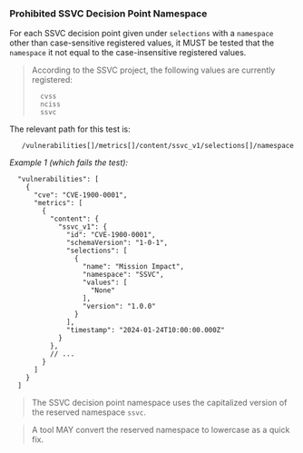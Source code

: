 ### Prohibited SSVC Decision Point Namespace

For each SSVC decision point given under `selections` with a `namespace` other than case-sensitive registered values, it MUST be tested that the
`namespace` it not equal to the case-insensitive registered values.

> According to the SSVC project, the following values are currently registered:
>
> ```
>   cvss
>   nciss
>   ssvc
> ```

The relevant path for this test is:

```
   /vulnerabilities[]/metrics[]/content/ssvc_v1/selections[]/namespace
```

*Example 1 (which fails the test):*

```
  "vulnerabilities": [
    {
      "cve": "CVE-1900-0001",
      "metrics": [
        {
          "content": {
            "ssvc_v1": {
              "id": "CVE-1900-0001",
              "schemaVersion": "1-0-1",
              "selections": [
                {
                  "name": "Mission Impact",
                  "namespace": "SSVC",
                  "values": [
                    "None"
                  ],
                  "version": "1.0.0"
                }
              ],
              "timestamp": "2024-01-24T10:00:00.000Z"
            }
          },
          // ...
        }
      ]
    }
  ]
```

> The SSVC decision point namespace uses the capitalized version of the reserved namespace `ssvc`.

> A tool MAY convert the reserved namespace to lowercase as a quick fix.

